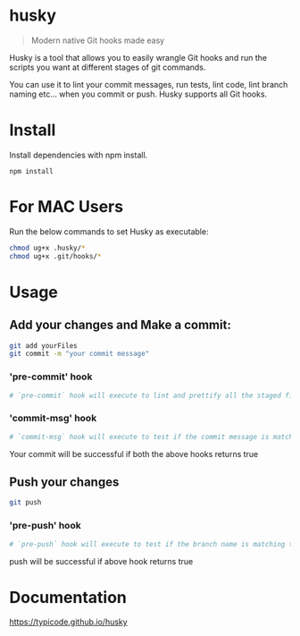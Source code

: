 # husky

> Modern native Git hooks made easy

Husky is a tool that allows you to easily wrangle Git hooks and run the scripts you want at different stages of git commands.

You can use it to lint your commit messages, run tests, lint code, lint branch naming etc... when you commit or push. Husky supports all Git hooks.

# Install


Install dependencies with npm install.

```
npm install
```

# For MAC Users

Run the below commands to set Husky as executable:

```sh
chmod ug+x .husky/*
chmod ug+x .git/hooks/*
```

# Usage

## Add your changes and Make a commit:

```sh
git add yourFiles
git commit -m "your commit message"
```

### 'pre-commit' hook

```sh
# `pre-commit` hook will execute to lint and prettify all the staged files
```

### 'commit-msg' hook

```sh
# `commit-msg` hook will execute to test if the commit message is matching the required pattern.
```
Your commit will be successful if both the above hooks returns true

## Push your changes

```sh
git push
```

### 'pre-push' hook

```sh
# `pre-push` hook will execute to test if the branch name is matching the required pattern
```
push will be successful if above hook returns true

# Documentation

https://typicode.github.io/husky
